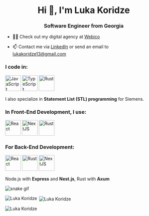 <h1 align="center">Hi 👋, I'm Luka Koridze</h1>
<h3 align="center">Software Engineer from Georgia</h3>

- 👨‍💻 Check out my digital agency at [Webico](https://www.webico.ge/en)

- 📫 Contact me via [LinkedIn](https://www.linkedin.com/in/lukakoridze/) or send an email to <a href="mailto:lukakoridze13@gmail.com" target="_blank">lukakoridze13@gmail.com</a>

<h3 align="left">I code in:</h3>
<p align="left"> 
<image width="50" src="https://upload.wikimedia.org/wikipedia/commons/thumb/9/99/Unofficial_JavaScript_logo_2.svg/1200px-Unofficial_JavaScript_logo_2.svg.png" alt="JavaScript" />
<image width="50" src="https://upload.wikimedia.org/wikipedia/commons/thumb/4/4c/Typescript_logo_2020.svg/640px-Typescript_logo_2020.svg.png" alt="TypeScript" />   
<image width="50" src="https://encrypted-tbn0.gstatic.com/images?q=tbn:ANd9GcQsAo2CD-hFWMUayHGSZY-Q10FXl8z2JMyL9A&s" alt="Rust" />
<p>I also specialize in <strong>Statement List (STL) programming</strong> for Siemens.</p>

<h3 align="left">In Front-End Development, I use:</h3>
<p align="left"> 
<image  height="50" src="https://ionicframework.com/docs/icons/logo-react-icon.png" alt="React" />
<image  height="50" src="https://logowik.com/content/uploads/images/nextjs2106.logowik.com.webp" alt="NextJS" />   
<image  height="50" src="https://static-00.iconduck.com/assets.00/html-5-icon-224x256-1b5ud2sy.png" alt="Rust" />

<h3 align="left">For Back-End Development:</h3>
<p align="left"> 
<image  height="50" src="https://miro.medium.com/v2/resize:fit:1400/1*f7ztMaMM0etsFHpEfkdiwA.png" alt="React" />
<image  height="50" src="https://miro.medium.com/v2/resize:fit:1000/0*7t_1EnCopxMt6pIO.png" alt="Rust" />
<image  height="50" src="https://miro.medium.com/v2/resize:fit:512/1*5w64FYyee-VNXPWvVKhYEg.png" alt="NextJS" />   
<p>Node.js with <strong>Express</strong> and <strong>Nest.js</strong>, Rust with <strong>Axum</strong></p>   

![snake gif](https://github.com/LukaKoridze13/LukaKoridze13/blob/output/github-contribution-grid-snake.gif)

<p><img align="left" src="https://github-readme-stats.vercel.app/api/top-langs?username=LukaKoridze13&show_icons=true&theme=dark&text_color=FFFFFF&locale=en&layout=compact" alt="Luka Koridze" /></p>

<p>&nbsp;<img align="center" src="https://github-readme-stats.vercel.app/api?username=LukaKoridze13&show_icons=true&theme=dark&text_color=FFFFFF&locale=en" alt="Luka Koridze" /></p>

<p><img align="center" src="https://github-readme-streak-stats.herokuapp.com/?user=LukaKoridze13&" alt="Luka Koridze" /></p>
